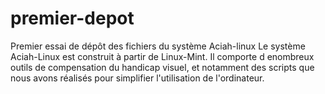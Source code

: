# premier-depot
Premier essai de dépôt des fichiers du système Aciah-linux
Le système Aciah-Linux est construit à partir de Linux-Mint. Il comporte d enombreux outils de compensation du handicap visuel, et notamment des scripts que nous avons réalisés pour simplifier l'utilisation de l'ordinateur.
